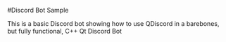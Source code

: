 #Discord Bot Sample

This is a basic Discord bot showing how to use QDiscord in a barebones, but fully functional, C++ Qt Discord Bot
